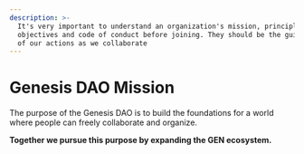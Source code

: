 ```yaml
---
description: >-
  It's very important to understand an organization's mission, principles,
  objectives and code of conduct before joining. They should be the guiding line
  of our actions as we collaborate
---
```


# Genesis DAO Mission

The purpose of the Genesis DAO is to build the foundations for a world where people can freely collaborate and organize.

**Together we pursue this purpose by expanding the GEN ecosystem.**



